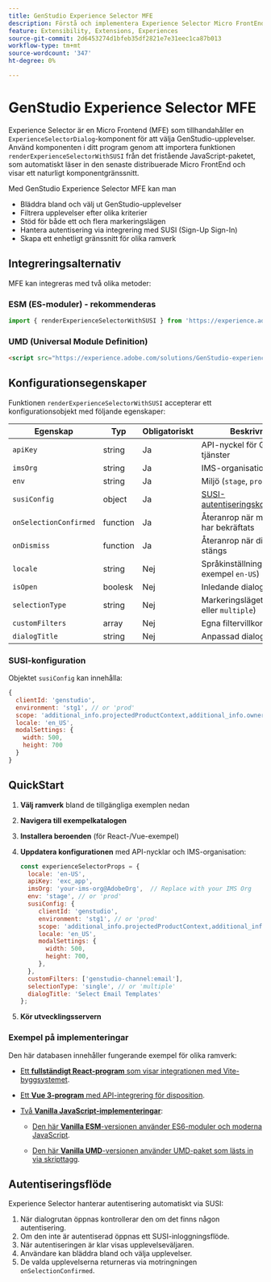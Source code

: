 ```yaml
---
title: GenStudio Experience Selector MFE
description: Förstå och implementera Experience Selector Micro FrontEnd för dina GenStudio-appar och tillägg.
feature: Extensibility, Extensions, Experiences
source-git-commit: 2d6453274d1bfeb35df2821e7e31eec1ca87b013
workflow-type: tm+mt
source-wordcount: '347'
ht-degree: 0%

---
```


# GenStudio Experience Selector MFE

Experience Selector är en Micro Frontend (MFE) som tillhandahåller en `ExperienceSelectorDialog`-komponent för att välja GenStudio-upplevelser. Använd komponenten i ditt program genom att importera funktionen `renderExperienceSelectorWithSUSI` från det fristående JavaScript-paketet, som automatiskt läser in den senaste distribuerade Micro FrontEnd och visar ett naturligt komponentgränssnitt.

Med GenStudio Experience Selector MFE kan man

- Bläddra bland och välj ut GenStudio-upplevelser
- Filtrera upplevelser efter olika kriterier
- Stöd för både ett och flera markeringslägen
- Hantera autentisering via integrering med SUSI (Sign-Up Sign-In)
- Skapa ett enhetligt gränssnitt för olika ramverk

## Integreringsalternativ

MFE kan integreras med två olika metoder:

### ESM (ES-moduler) - rekommenderas

```javascript
import { renderExperienceSelectorWithSUSI } from 'https://experience.adobe.com/solutions/GenStudio-experience-selector-mfe/static-assets/resources/@genstudio/experience-selector/esm/standalone.js';
```

### UMD (Universal Module Definition)

```html
<script src="https://experience.adobe.com/solutions/GenStudio-experience-selector-mfe/static-assets/resources/@genstudio/experience-selector/umd/standalone.js"></script>
```

## Konfigurationsegenskaper

Funktionen `renderExperienceSelectorWithSUSI` accepterar ett konfigurationsobjekt med följande egenskaper:

| Egenskap | Typ | Obligatoriskt | Beskrivning |
|----------|------|----------|-------------|
| `apiKey` | string | Ja | API-nyckel för GenStudio-tjänster |
| `imsOrg` | string | Ja | IMS-organisations-ID |
| `env` | string | Ja | Miljö (`stage`, `prod`) |
| `susiConfig` | object | Ja | [SUSI-autentiseringskonfiguration](#susi-configuration) |
| `onSelectionConfirmed` | function | Ja | Återanrop när markeringen har bekräftats |
| `onDismiss` | function | Ja | Återanrop när dialogrutan stängs |
| `locale` | string | Nej | Språkinställning (till exempel `en-US`) |
| `isOpen` | boolesk | Nej | Inledande dialogstatus |
| `selectionType` | string | Nej | Markeringsläget (`single` eller `multiple`) |
| `customFilters` | array | Nej | Egna filtervillkor |
| `dialogTitle` | string | Nej | Anpassad dialogrutans titel |

### SUSI-konfiguration

Objektet `susiConfig` kan innehålla:

```javascript
{
  clientId: 'genstudio',
  environment: 'stg1', // or 'prod'
  scope: 'additional_info.projectedProductContext,additional_info.ownerOrg,AdobeID,openid,session,read_organizations,ab.manage',
  locale: 'en_US',
  modalSettings: {
    width: 500,
    height: 700
  }
}
```

## QuickStart

1. **Välj ramverk** bland de tillgängliga exemplen nedan
1. **Navigera till exempelkatalogen**
1. **Installera beroenden** (för React-/Vue-exempel)
1. **Uppdatera konfigurationen** med API-nycklar och IMS-organisation:

   ```javascript
   const experienceSelectorProps = {
     locale: 'en-US',
     apiKey: 'exc_app',           
     imsOrg: 'your-ims-org@AdobeOrg',  // Replace with your IMS Org
     env: 'stage', // or 'prod'
     susiConfig: {
        clientId: 'genstudio',
        environment: 'stg1', // or 'prod'
        scope: 'additional_info.projectedProductContext,additional_info.ownerOrg,AdobeID,openid,session,read_organizations,ab.manage',
        locale: 'en_US',
        modalSettings: {
          width: 500,
          height: 700,
        },
     },
     customFilters: ['genstudio-channel:email'],
     selectionType: 'single', // or 'multiple'
     dialogTitle: 'Select Email Templates'
   };
   ```

1. **Kör utvecklingsservern**

### Exempel på implementeringar

Den här databasen innehåller fungerande exempel för olika ramverk:

- [Ett **fullständigt React-program** som visar integrationen med Vite-byggsystemet](https://github.com/adobe/genstudio-extensibility-examples/tree/main/genstudio-experience-selector-mfe/react-js).

- [Ett **Vue 3-program** med API-integrering för disposition](https://github.com/adobe/genstudio-extensibility-examples/tree/main/genstudio-experience-selector-mfe/vue-js).

- [Två **Vanilla JavaScript-implementeringar**](https://github.com/adobe/genstudio-extensibility-examples/tree/main/genstudio-experience-selector-mfe/vanilla-js):

   - [Den här **Vanilla ESM**-versionen använder ES6-moduler och moderna JavaScript](https://github.com/adobe/genstudio-extensibility-examples/tree/main/genstudio-experience-selector-mfe/vanilla-js/vanilla-esm).

   - [Den här **Vanilla UMD**-versionen använder UMD-paket som lästs in via skripttagg](https://github.com/adobe/genstudio-extensibility-examples/tree/main/genstudio-experience-selector-mfe/vanilla-js/vanilla-umd-global-var).

## Autentiseringsflöde

Experience Selector hanterar autentisering automatiskt via SUSI:

1. När dialogrutan öppnas kontrollerar den om det finns någon autentisering.
1. Om den inte är autentiserad öppnas ett SUSI-inloggningsflöde.
1. När autentiseringen är klar visas upplevelseväljaren.
1. Användare kan bläddra bland och välja upplevelser.
1. De valda upplevelserna returneras via motringningen `onSelectionConfirmed`.
